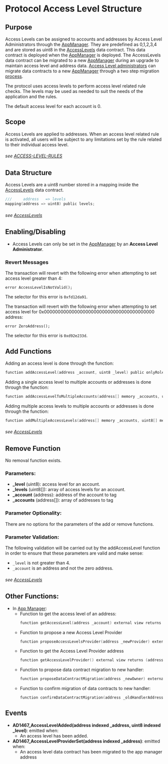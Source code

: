 # Protocol Access Level Structure 

## Purpose

Access Levels can be assigned to accounts and addresses by Access Level Administrators through the [AppManager](../../../src/client/application/AppManager.sol). They are predefined as 0,1,2,3,4 and are stored as uint8 in the [AccessLevels](../../../src/client/application/data/AccessLevels.sol) data contract. This data contract is deployed when the [AppManager](../../../src/client/application/AppManager.sol) is deployed. The AccessLevels data contract can be migrated to a new [AppManager](../../../src/client/application/AppManager.sol) during an upgrade to maintain access level and address data. [Access Level administrators](../permissions/ADMIN-CONFIG.md) can migrate data contracts to a new [AppManager](../../../src/client/application/AppManager.sol) through a two step migration [process](./EXTERNAL-ACCESS-LEVEL-PROVIDER.md).

The protocol uses access levels to perform access level related rule checks. The levels may be used as needed to suit the needs of the application and the rules. 

The default access level for each account is 0. 

## Scope 

Access Levels are applied to addresses. When an access level related rule is activated, all users will be subject to any limitations set by the rule related to their individual access level. 

###### *see [ACCESS-LEVEL-RULES](./ACCESS-LEVEL-RULES.md)* 


## Data Structure
Access Levels are a uint8 number stored in a mapping inside the [AccessLevels](../../../src/client/application/data/AccessLevels.sol) data contract. 
 
```c
///     address   => levels 
mapping(address => uint8) public levels;
```

###### *see [AccessLevels](../../../src/client/application/data/AccessLevels.sol)*

## Enabling/Disabling
- Access Levels can only be set in the [AppManager](../../../src/client/application/AppManager.sol) by an **Access Level Administrator**.

### Revert Messages

The transaction will revert with the following error when attempting to set access level greater than 4: 

```
error AccessLevelIsNotValid();
```
The selector for this error is `0xfd12da91`.


The transaction will revert with the following error when attempting to set access level for 0x0000000000000000000000000000000000000000 address: 

```
error ZeroAddress();
```
The selector for this error is `0xd92e233d`.


## Add Functions

Adding an access level is done through the function:

```c
function addAccessLevel(address _account, uint8 _level) public onlyRole(ACCESS_LEVEL_ADMIN_ROLE);
```

Adding a single access level to multiple accounts or addresses is done through the function:

```c
function addAccessLevelToMultipleAccounts(address[] memory _accounts, uint8 _level) external onlyRole(ACCESS_LEVEL_ADMIN_ROLE);
```

Adding multiple access levels to multiple accounts or addresses is done through the function:

```c
function addMultipleAccessLevels(address[] memory _accounts, uint8[] memory _level) external onlyRole(ACCESS_LEVEL_ADMIN_ROLE);
```

###### *see [AccessLevels](../../../src/client/application/data/AccessLevels.sol)*

## Remove Function

No removal function exists. 

### Parameters:

- **_level** (uint8): access level for an account.
- **_levels** (uint8[]): array of access levels for an account.
- **_account** (address): address of the account to tag
- **_accounts** (address[]): array of addresses to tag


### Parameter Optionality:

There are no options for the parameters of the add or remove functions.

### Parameter Validation:

The following validation will be carried out by the addAccessLevel function in order to ensure that these parameters are valid and make sense:

- `_level` is not greater than 4.
- `_account` is an address and not the zero address.

###### *see [AccessLevels](../../../src/client/application/data/AccessLevels.sol)*

## Other Functions:

- In [App Manager](../../../src/client/application/AppManager.sol):
    -  Function to get the access level of an address:
        ```c
        function getAccessLevel(address _account) external view returns (uint8);
        ```    
    - Function to propose a new Access Level Provider
        ```c
        function proposeAccessLevelsProvider(address _newProvider) external onlyRole(APP_ADMIN_ROLE);
        ```
    - Function to get the Access Level Provider address
        ```c
        function getAccessLevelProvider() external view returns (address);
        ```
    - Function to propose data contract migration to new handler:
        ```c
        function proposeDataContractMigration(address _newOwner) external  onlyRole(APP_ADMIN_ROLE);
        ```
    - Function to confirm migration of data contracts to new handler:
        ```c
        function confirmDataContractMigration(address _oldHandlerAddress) external  onlyRole(APP_ADMIN_ROLE);
        ``` 

## Events
- **AD1467_AccessLevelAdded(address indexed _address, uint8 indexed _level)**: emitted when: 
    - An access level has been added. 
- **AD1467_AccessLevelProviderSet(address indexed _address)**: emitted when:
    - An access level data contract has been migrated to the app manager address